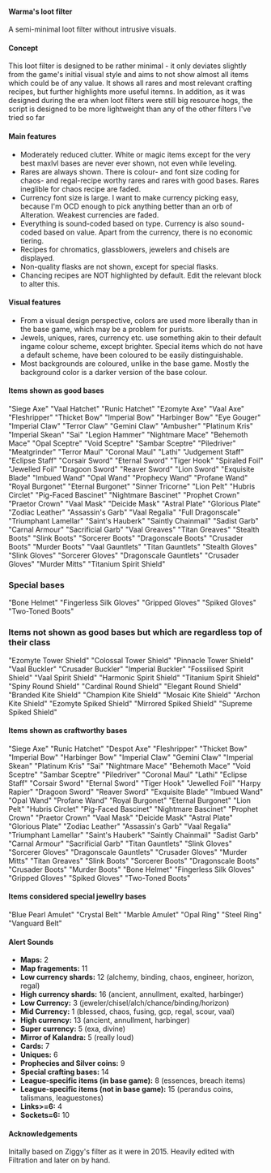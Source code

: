 #### Warma's loot filter

A semi-minimal loot filter without intrusive visuals.

#### Concept

This loot filter is designed to be rather minimal - it only deviates slightly from the game's initial visual style and
aims to not show almost all items which could be of any value. It shows all rares and most relevant crafting recipes,
but further highlights more useful itemns. In addition, as it was designed during the era when loot filters were still
big resource hogs, the script is designed to be more lightweight than any of the other filters I've tried so far

#### Main features

* Moderately reduced clutter. White or magic items except for the very best maxlvl bases are never ever shown, not even while leveling.
* Rares are always shown. There is colour- and font size coding for chaos- and regal-recipe worthy rares and rares with good bases. Rares ineglible for chaos recipe are faded.
* Currency font size is large. I want to make currency picking easy, because I'm OCD enough to pick anything better than an orb of Alteration. Weakest currencies are faded.
* Everything is sound-coded based on type. Currency is also sound-coded based on value. Apart from the currency, there is no economic tiering.
* Recipes for chromatics, glassblowers, jewelers and chisels are displayed.
* Non-quality flasks are not shown, except for special flasks.
* Chancing recipes are NOT highlighted by default. Edit the relevant block to alter this.

#### Visual features

* From a visual design perspective, colors are used more liberally than in the base game, which may be a problem for purists.
* Jewels, uniques, rares, currency etc. use something akin to their default ingame colour scheme, except brighter. Special items which do not have a default scheme, have been coloured to be easily distinguishable.
* Most backgrounds are coloured, unlike in the base game. Mostly the background color is a darker version of the base colour.

#### Items shown as good bases

"Siege Axe" "Vaal Hatchet" "Runic Hatchet"
"Ezomyte Axe" "Vaal Axe" "Fleshripper"
"Thicket Bow" "Imperial Bow" "Harbinger Bow"
"Eye Gouger" "Imperial Claw" "Terror Claw" "Gemini Claw"
"Ambusher" "Platinum Kris" "Imperial Skean" "Sai"
"Legion Hammer" "Nightmare Mace" "Behemoth Mace"
"Opal Sceptre" "Void Sceptre" "Sambar Sceptre"
"Piledriver" "Meatgrinder" "Terror Maul" "Coronal Maul"
"Lathi" "Judgement Staff" "Eclipse Staff"
"Corsair Sword" "Eternal Sword" "Tiger Hook"
"Spiraled Foil" "Jewelled Foil" "Dragoon Sword"
"Reaver Sword" "Lion Sword" "Exquisite Blade"
"Imbued Wand" "Opal Wand" "Prophecy Wand" "Profane Wand"
"Royal Burgonet" "Eternal Burgonet"
"Sinner Tricorne" "Lion Pelt"
"Hubris Circlet"
"Pig-Faced Bascinet" "Nightmare Bascinet"
"Prophet Crown" "Praetor Crown"
"Vaal Mask" "Deicide Mask"
"Astral Plate" "Glorious Plate"
"Zodiac Leather" "Assassin's Garb"
"Vaal Regalia"
"Full Dragonscale" "Triumphant Lamellar"
"Saint's Hauberk" "Saintly Chainmail"
"Sadist Garb" "Carnal Armour"
"Sacrificial Garb"
"Vaal Greaves" "Titan Greaves"
"Stealth Boots" "Slink Boots"
"Sorcerer Boots"
"Dragonscale Boots"
"Crusader Boots"
"Murder Boots"
"Vaal Gauntlets" "Titan Gauntlets"
"Stealth Gloves" "Slink Gloves"
"Sorcerer Gloves"
"Dragonscale Gauntlets"
"Crusader Gloves"
"Murder Mitts"
"Titanium Spirit Shield"

### Special bases ###

"Bone Helmet" "Fingerless Silk Gloves" "Gripped Gloves" "Spiked Gloves" "Two-Toned Boots"

### Items not shown as good bases but which are regardless top of their class

"Ezomyte Tower Shield" "Colossal Tower Shield" "Pinnacle Tower Shield" "Vaal Buckler" "Crusader Buckler" "Imperial Buckler" "Fossilised Spirit Shield" "Vaal Spirit Shield" "Harmonic Spirit Shield" "Titanium Spirit Shield" "Spiny Round Shield" "Cardinal Round Shield" "Elegant Round Shield" "Branded Kite Shield" "Champion Kite Shield" "Mosaic Kite Shield" "Archon Kite Shield" "Ezomyte Spiked Shield" "Mirrored Spiked Shield" "Supreme Spiked Shield"

#### Items shown as craftworthy bases

"Siege Axe" "Runic Hatchet" "Despot Axe" "Fleshripper" "Thicket Bow" "Imperial Bow" "Harbinger Bow" "Imperial Claw" "Gemini Claw" "Imperial Skean" "Platinum Kris" "Sai" "Nightmare Mace" "Behemoth Mace" "Void Sceptre" "Sambar Sceptre" "Piledriver" "Coronal Maul" "Lathi" "Eclipse Staff" "Corsair Sword" "Eternal Sword" "Tiger Hook" "Jewelled Foil" "Harpy Rapier" "Dragoon Sword" "Reaver Sword" "Exquisite Blade" "Imbued Wand" "Opal Wand" "Profane Wand" "Royal Burgonet" "Eternal Burgonet" "Lion Pelt" "Hubris Circlet" "Pig-Faced Bascinet" "Nightmare Bascinet" "Prophet Crown" "Praetor Crown" "Vaal Mask" "Deicide Mask" "Astral Plate" "Glorious Plate" "Zodiac Leather" "Assassin's Garb" "Vaal Regalia" "Triumphant Lamellar" "Saint's Hauberk" "Saintly Chainmail" "Sadist Garb" "Carnal Armour" "Sacrificial Garb" "Titan Gauntlets" "Slink Gloves" "Sorcerer Gloves" "Dragonscale Gauntlets" "Crusader Gloves" "Murder Mitts" "Titan Greaves" "Slink Boots" "Sorcerer Boots" "Dragonscale Boots" "Crusader Boots" "Murder Boots" "Bone Helmet" "Fingerless Silk Gloves" "Gripped Gloves" "Spiked Gloves" "Two-Toned Boots"

#### Items considered special jewellry bases

"Blue Pearl Amulet" "Crystal Belt" "Marble Amulet" "Opal Ring" "Steel Ring" "Vanguard Belt"

#### Alert Sounds

* **Maps:** 2
* **Map fragements:** 11
* **Low currency shards:** 12 (alchemy, binding, chaos, engineer, horizon, regal)
* **High currency shards:** 16 (ancient, annullment, exalted, harbinger)
* **Low Currency:** 3 (jeweler/chisel/alch/chance/binding/horizon)
* **Mid Currency:** 1 (blessed, chaos, fusing, gcp, regal, scour, vaal)
* **High currency:** 13 (ancient, annullment, harbinger)
* **Super currency:** 5 (exa, divine)
* **Mirror of Kalandra:** 5 (really loud)
* **Cards:** 7
* **Uniques:** 6
* **Prophecies and Silver coins:** 9
* **Special crafting bases:** 14
* **League-specific items (in base game):** 8 (essences, breach items)
* **League-specific items (not in base game):** 15 (perandus coins, talismans, leaguestones)
* **Links>=6:** 4 
* **Sockets=6:** 10

#### Acknowledgements

Initally based on Ziggy's filter as it were in 2015. Heavily edited with Filtration and later on by hand.